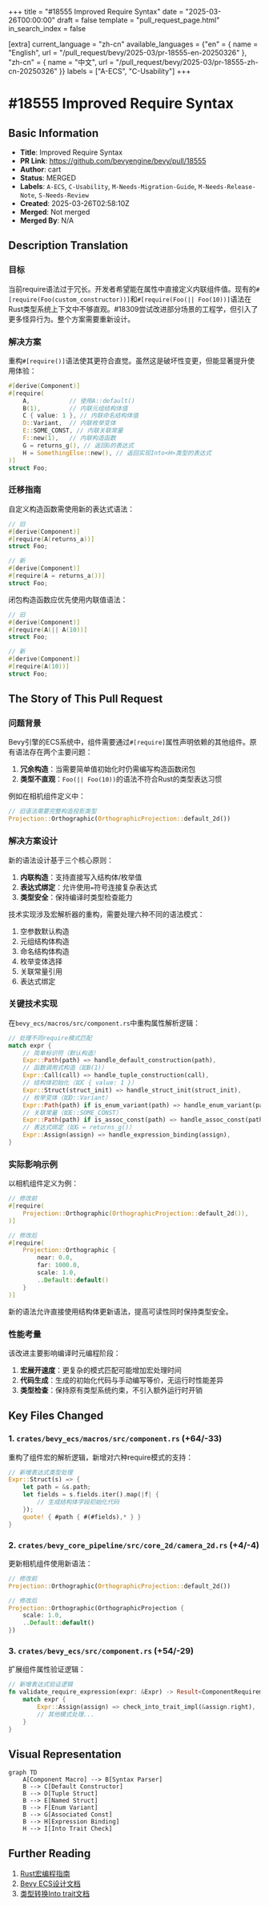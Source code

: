 +++
title = "#18555 Improved Require Syntax"
date = "2025-03-26T00:00:00"
draft = false
template = "pull_request_page.html"
in_search_index = false

[extra]
current_language = "zh-cn"
available_languages = {"en" = { name = "English", url = "/pull_request/bevy/2025-03/pr-18555-en-20250326" }, "zh-cn" = { name = "中文", url = "/pull_request/bevy/2025-03/pr-18555-zh-cn-20250326" }}
labels = ["A-ECS", "C-Usability"]
+++

# #18555 Improved Require Syntax

## Basic Information
- **Title**: Improved Require Syntax
- **PR Link**: https://github.com/bevyengine/bevy/pull/18555
- **Author**: cart
- **Status**: MERGED
- **Labels**: `A-ECS`, `C-Usability`, `M-Needs-Migration-Guide`, `M-Needs-Release-Note`, `S-Needs-Review`
- **Created**: 2025-03-26T02:58:10Z
- **Merged**: Not merged
- **Merged By**: N/A

## Description Translation
### 目标

当前require语法过于冗长。开发者希望能在属性中直接定义内联组件值。现有的`#[require(Foo(custom_constructor))]`和`#[require(Foo(|| Foo(10))]`语法在Rust类型系统上下文中不够直观。#18309尝试改进部分场景的工程学，但引入了更多怪异行为。整个方案需要重新设计。

### 解决方案

重构`#[require()]`语法使其更符合直觉。虽然这是破坏性变更，但能显著提升使用体验：

```rust
#[derive(Component)]
#[require(
    A,           // 使用A::default()
    B(1),        // 内联元组结构体值
    C { value: 1 }, // 内联命名结构体值
    D::Variant,  // 内联枚举变体
    E::SOME_CONST, // 内联关联常量
    F::new(1),   // 内联构造函数
    G = returns_g(), // 返回G的表达式
    H = SomethingElse::new(), // 返回实现Into<H>类型的表达式
)]
struct Foo;
```

### 迁移指南

自定义构造函数需使用新的表达式语法：

```rust
// 旧
#[derive(Component)]
#[require(A(returns_a))]
struct Foo;

// 新
#[derive(Component)]
#[require(A = returns_a())]
struct Foo;
```

闭包构造函数应优先使用内联值语法：

```rust
// 旧
#[derive(Component)]
#[require(A(|| A(10))]
struct Foo;

// 新
#[derive(Component)]
#[require(A(10))]
struct Foo;
```

## The Story of This Pull Request

### 问题背景
Bevy引擎的ECS系统中，组件需要通过`#[require]`属性声明依赖的其他组件。原有语法存在两个主要问题：
1. **冗余构造**：当需要简单值初始化时仍需编写构造函数闭包
2. **类型不直观**：`Foo(|| Foo(10))`的语法不符合Rust的类型表达习惯

例如在相机组件定义中：
```rust
// 旧语法需要完整构造投影类型
Projection::Orthographic(OrthographicProjection::default_2d())
```

### 解决方案设计
新的语法设计基于三个核心原则：
1. **内联构造**：支持直接写入结构体/枚举值
2. **表达式绑定**：允许使用`=`符号连接复杂表达式
3. **类型安全**：保持编译时类型检查能力

技术实现涉及宏解析器的重构，需要处理六种不同的语法模式：
1. 空参数默认构造
2. 元组结构体构造
3. 命名结构体构造 
4. 枚举变体选择
5. 关联常量引用
6. 表达式绑定

### 关键技术实现
在`bevy_ecs/macros/src/component.rs`中重构属性解析逻辑：

```rust
// 处理不同require模式匹配
match expr {
    // 简单标识符（默认构造）
    Expr::Path(path) => handle_default_construction(path),
    // 函数调用式构造（如B(1)）
    Expr::Call(call) => handle_tuple_construction(call),
    // 结构体初始化（如C { value: 1 }）
    Expr::Struct(struct_init) => handle_struct_init(struct_init),
    // 枚举变体（如D::Variant）
    Expr::Path(path) if is_enum_variant(path) => handle_enum_variant(path),
    // 关联常量（如E::SOME_CONST）
    Expr::Path(path) if is_assoc_const(path) => handle_assoc_const(path),
    // 表达式绑定（如G = returns_g()）
    Expr::Assign(assign) => handle_expression_binding(assign),
}
```

### 实际影响示例
以相机组件定义为例：

```rust
// 修改前
#[require(
    Projection::Orthographic(OrthographicProjection::default_2d()),
)]

// 修改后
#[require(
    Projection::Orthographic {
        near: 0.0,
        far: 1000.0,
        scale: 1.0,
        ..Default::default()
    }
)]
```

新的语法允许直接使用结构体更新语法，提高可读性同时保持类型安全。

### 性能考量
该改进主要影响编译时元编程阶段：
1. **宏展开速度**：更复杂的模式匹配可能增加宏处理时间
2. **代码生成**：生成的初始化代码与手动编写等价，无运行时性能差异
3. **类型检查**：保持原有类型系统约束，不引入额外运行时开销

## Key Files Changed

### 1. `crates/bevy_ecs/macros/src/component.rs` (+64/-33)
重构了组件宏的解析逻辑，新增对六种require模式的支持：

```rust
// 新增表达式类型处理
Expr::Struct(s) => {
    let path = &s.path;
    let fields = s.fields.iter().map(|f| {
        // 生成结构体字段初始化代码
    });
    quote! { #path { #(#fields),* } }
}
```

### 2. `crates/bevy_core_pipeline/src/core_2d/camera_2d.rs` (+4/-4)
更新相机组件使用新语法：

```rust
// 修改前
Projection::Orthographic(OrthographicProjection::default_2d())

// 修改后 
Projection::Orthographic(OrthographicProjection {
    scale: 1.0,
    ..Default::default()
})
```

### 3. `crates/bevy_ecs/src/component.rs` (+54/-29)
扩展组件属性验证逻辑：

```rust
// 新增表达式验证逻辑
fn validate_require_expression(expr: &Expr) -> Result<ComponentRequirement> {
    match expr {
        Expr::Assign(assign) => check_into_trait_impl(&assign.right),
        // 其他模式处理...
    }
}
```

## Visual Representation

```mermaid
graph TD
    A[Component Macro] --> B[Syntax Parser]
    B --> C[Default Constructor]
    B --> D[Tuple Struct]
    B --> E[Named Struct]
    B --> F[Enum Variant]
    B --> G[Associated Const]
    B --> H[Expression Binding]
    H --> I[Into Trait Check]
```

## Further Reading

1. [Rust宏编程指南](https://doc.rust-lang.org/book/ch19-06-macros.html)
2. [Bevy ECS设计文档](https://bevyengine.org/learn/book/ecs/)
3. [类型转换Into trait文档](https://doc.rust-lang.org/std/convert/trait.Into.html)